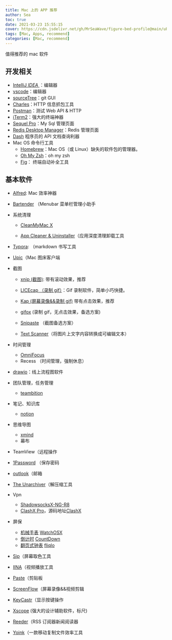 ```yaml
---
title: Mac 上的 APP 推荐
author: Sea
toc: true
date: 2021-03-23 15:55:15
cover: https://cdn.jsdelivr.net/gh/MrSeaWave/figure-bed-profile@main/uPic/2021/bslW8t_kevin-gnutzmans-landscape-39.jpg
tags: [Mac, Apps, recommend]
categories: [Mac, recommend]
---
```


值得推荐的 mac 软件

<!--more-->

## 开发相关

- [IntelliJ _IDEA_ ](https://www.jetbrains.com/idea/)：编辑器
- [vscode](https://code.visualstudio.com/)：编辑器
- [sourceTree](https://www.sourcetreeapp.com/)：git GUI
- [Charles](https://www.charlesproxy.com/)：HTTP 信息抓包工具
- [Postman](https://www.postman.com/)：测试 Web API & HTTP
- [iTerm2](https://iterm2.com/)：强大的终端神器
- [Sequel Pro](https://www.sequelpro.com/)：My Sql 管理页面
- [Redis Desktop Manager](https://rdm.dev/)：Redis 管理页面
- [Dash](https://kapeli.com/dash) 程序员的 API 文档查询利器
- Mac OS 命令行工具
  - [Homebrew](https://brew.sh/index_zh-cn.html)：Mac OS（或 Linux）缺失的软件包的管理器。
  - [Oh My Zsh](https://ohmyz.sh/)：oh my zsh
  - [Fig](https://github.com/withfig/autocomplete)： 终端自动补全工具

## 基本软件

- [Alfred](https://www.alfredapp.com/): Mac 效率神器
- [Bartender](https://www.macbartender.com/) （Menubar 菜单栏管理小助手
- 系统清理

  - [CleanMyMac X](https://cleanmymac.com/zh)

  - [App Cleaner & Uninstaller](https://nektony.com/zh-hans/mac-app-cleaner)（应用深度清理卸载工具

- [Typora](https://typora.io/): （markdown 书写工具
- [Upic](https://github.com/gee1k/uPic)（Mac 图床客户端
- 截图

  - [xnip (截图)](https://zh.xnipapp.com/): 带有滚动效果，推荐

  - [LICEcap （录制 gif）](https://www.cockos.com/licecap/)：Gif 录制软件，简单小巧快捷。

  - [Kap (屏幕录像&&录制 gif)](https://getkap.co/) 带有点击效果，推荐

  - [gifox](https://gifox.io/) (录制 gif，无点击效果，备选方案)

  - [Snipaste](https://zh.snipaste.com/) （截图备选方案）

  - [Text Scanner](https://apps.apple.com/cn/app/text-scanner-%E6%96%87%E5%AD%97%E6%89%AB%E6%8F%8F%E8%AF%86%E5%88%AB-%E6%96%87%E6%A1%A3%E7%BF%BB%E8%AF%91/id1452523807?mt=12)（将图片上文字内容转换成可编辑文本）

- 时间管理
  - [OmniFocus](https://www.omnigroup.com/omnifocus/)
  - Recess （时间管理，强制休息）
- [drawio](draw.io)：线上流程图软件
- 团队管理，任务管理

  - [teambition](https://www.teambition.com/)

- 笔记、知识库

  - [notion](https://www.notion.so/product)

- 思维导图
  - [xmind](https://www.xmind.cn/)
  - 幕布
- TeamView（远程操作
- [1Password](https://1password.com/zh-cn/) （保存密码
- [outlook](https://outlook.live.com/owa/)（邮箱
- [The Unarchiver](https://theunarchiver.com/)（解压缩工具
- Vpn
  - [ShadowsocksX-NG-R8](https://github.com/paradiseduo/ShadowsocksX-NG-R8)
  - [ClashX Pro](https://install.appcenter.ms/users/clashx/apps/clashx-pro/distribution_groups/public)，源码地址[ClashX ](https://github.com/yichengchen/clashX)
- 屏保
  - [机械手表](http://www.rasmusnielsen.dk/applewatch/) [WatchOSX](https://github.com/MrSeaWave/MacApp/blob/master/localeMac/WatchOSX1.0.2.saver.zip)
  - [倒计时](https://github.com/soffes/Countdown) [CountDown](https://github.com/MrSeaWave/MacApp/blob/master/localeMac/Countdown.saver-0.1.0.zip)
  - [翻页式钟表](https://fliqlo.com/#about) [fliqlo](https://github.com/MrSeaWave/MacApp/blob/master/localeMac/fliqlo_171.dmg)
- [Sip](http://sipapp.io/)（屏幕取色工具
- [IINA](https://iina.io/)（视频播放工具
- [Paste](https://pasteapp.io/)（剪贴板
- [ScreenFlow](https://www.telestream.net/screenflow/overview.htm)（屏幕录像&&视频剪辑
- [KeyCastr](https://github.com/keycastr/keycastr)（显示按键操作
- [Xscope](https://xscopeapp.com/) (强大的设计辅助软件，标尺)
- [Reeder](https://reederapp.com/)（RSS 订阅器新闻阅读器
- [Yoink](https://setapp.com/apps/yoink)（一款移动复制文件效率工具
